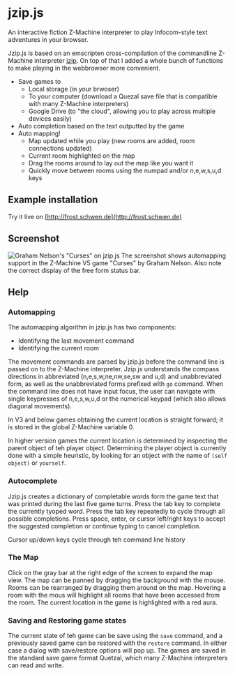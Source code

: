 jzip.js
=======

An interactive fiction Z-Machine interpreter to play Infocom-style text adventures in your browser.

Jzip.js is based on an emscripten cross-compilation of the commandline Z-Machine interpreter [jzip](http://jzip.sourceforge.net/). On
top of that I added a whole bunch of functions to make playing in the webbrowser more convenient.

* Save games to
  * Local storage (in your brwoser)
  * To your computer (download a Quezal save file that is compatible with many Z-Machine interpreters)
  * Google Drive (to "the cloud", allowing you to play across multiple devices easily)
* Auto completion based on the text outputted by the game
* Auto mapping!
  * Map updated while you play (new rooms are added, room connections updated)
  * Current room highlighted on the map
  * Drag the rooms around to lay out the map like you want it
  * Quickly move between rooms using the numpad and/or n,e,w,s,u,d keys

Example installation
--------------------

Try it live on [http://frost.schwen.de](http://frost.schwen.de)

Screenshot
----------

![Graham Nelson's "Curses" on jzip.js](http://i.imgur.com/zm1tzW4.png)
The screenshot shows automapping support in the Z-Machine V5 game "Curses" by Graham Nelson. Also note the correct display of the free form status bar.

Help
----

### Automapping

The automapping algorithm in jzip.js has two components:
* Identifying the last movement command
* Identifying the current room

The movement commands are parsed by jzip.js before the command line is passed on to the Z-Machine interpreter. Jzip.js 
understands the compass directions in abbreviated (n,e,s,w,ne,nw,se,sw and u,d) and unabbreviated form,
as well as the unabbreviated forms prefixed with ```go``` command. When the command line does not have input focus, the user 
can navigate with single keypresses of n,e,s,w,u,d or the numerical keypad (which also allows diagonal movements).

In V3 and below games obtaining the current location is straight forward; it is stored in the global Z-Machine variable 0.

In higher version games the current location is determined by inspecting the parent object of teh player object. Determining the 
player object is currently done with a simple heuristic, by looking for an object with the name of ```(self object)``` or ```yourself```.


### Autocomplete

Jzip.js creates a dictionary of completable words form the game text that was printed during the last five game turns. Press the tab key to
complete the currently tyoped word. Press the tab key repeatedly to cycle through all possible completions. Press space, enter, or cursor left/right keys
to accept the suggested completion or continue typing to cancel completion.

Cursor up/down keys cycle through teh command line history

### The Map

Click on the gray bar at the right edge of the screen to expand the map view. The map can be panned by dragging the background with the mouse.
Rooms can be rearranged by dragging them around on the map. Hovering a room with the mous will highlight all rooms that have been accessed from the room.
The current location in the game is highlighted with a red aura. 

### Saving and Restoring game states

The current state of teh game can be save using the ```save``` command, and a previously saved game can be restored with the ```restore``` command.
In either case a dialog with save/restore options will pop up. The games are saved in the standard save game format Quetzal, which many Z-Machine
interpreters can read and write.

